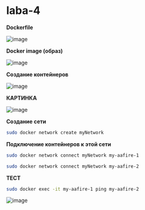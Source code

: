 # laba-4

**Dockerfile**

![image](https://github.com/user-attachments/assets/7abf6cae-9f45-4e2d-925c-655af9da4d5a)

**Docker image (образ)**

![image](https://github.com/user-attachments/assets/85401af5-b95d-419a-88a7-79d57c8d9aa8)


**Создание контейнеров**

![image](https://github.com/user-attachments/assets/eba7c4e5-a1ca-4098-afea-f5de42dbedc8)

**КАРТИНКА**

![image](https://github.com/user-attachments/assets/ff11c5d1-1995-4e01-87bf-2a4443d320b6)





**Создание сети**

```bash 
sudo docker network create myNetwork
 ```

**Подключение контейнеров к этой сети**

```bash
sudo docker network connect myNetwork my-aafire-1
 ```
```bash
sudo docker network connect myNetwork my-aafire-2
```
**ТЕСТ**

```bash
sudo docker exec -it my-aafire-1 ping my-aafire-2
```

![image](https://github.com/user-attachments/assets/f61640b5-ab0a-4378-b9b4-3ced24262050)
